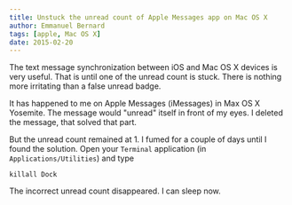 ```yaml
---
title: Unstuck the unread count of Apple Messages app on Mac OS X
author: Emmanuel Bernard
tags: [apple, Mac OS X]
date: 2015-02-20
---
```

The text message synchronization between iOS and Mac OS X devices is very useful.
That is until one of the unread count is stuck.
There is nothing more irritating than a false unread badge.

It has happened to me on Apple Messages (iMessages) in Max OS X Yosemite.
The message would "unread" itself in front of my eyes.
I deleted the message, that solved that part.

But the unread count remained at 1.
I fumed for a couple of days until I found the solution.
Open your `Terminal` application (in `Applications/Utilities`) and type

    killall Dock

The incorrect unread count disappeared.
I can sleep now.

